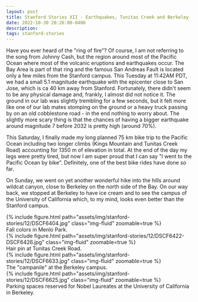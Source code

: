 ```yaml
---
layout: post
title: Stanford Stories XII - Earthquakes, Tunitas Creek and Berkeley
date: 2022-10-30 20:26:00-0400
description:
tags: stanford-stories
---
```


Have you ever heard of the "ring of fire"? Of course, I am not referring to the song from Johnny Cash,
but the region around most of the Pacific Ocean where most of the volcanic eruptions and earthquakes
occur.
The Bay Area is part of that ring and the famous San Andreas Fault is located only a few miles from
the Stanford campus.
This Tuesday at 11:42AM PDT, we had a small 5.1 magnitude earthquake with the epicenter close to
San Jose, which is ca 40 km away from Stanford.
Fortunately, there didn't seem to be any physical damage and, frankly, I almost did not notice it.
The ground in our lab was slightly trembling for a few seconds, but it felt more like one of
our lab mates stomping on the ground or a heavy truck passing by on an old cobblestone road - in the end
nothing to worry about.
The slightly more scary thing is that the chances of having a bigger earthquake around magnitude 7 before 2032 is
pretty high (around 70%).

This Saturday, I finally made my long planned 75 km bike trip to the Pacific Ocean including two longer
climbs (Kings Mountain and Tunitas Creek Road) accounting for 1350 m of elevation in total.
At the end of the day my legs were pretty tired, but now I am super proud that I can say
"I went to the Pacific Ocean by bike". Definitely, one of the best bike rides have done so far.

On Sunday, we went on yet another wonderful hike into the hills around wildcat canyon, close to
Berkeley on the north side of the Bay.
On our way back, we stopped at Berkeley to have ice cream and to see the campus of the University
of California which, to my mind, looks even better than the Stanford campus.

<div class="row mt-3">
    <div class="col-sm mt-3 mt-md-0">
        {% include figure.html path="assets/img/stanford-stories/12/DSCF6404.jpg" class="img-fluid" zoomable=true %}
    </div>
</div>
<div class="caption">
    Fall colors in Menlo Park.
</div>
<div class="row mt-3">
    <div class="col-sm mt-3 mt-md-0">
        {% include figure.html path="assets/img/stanford-stories/12/DSCF6422-DSCF6426.jpg" class="img-fluid" zoomable=true %}
    </div>
</div>
<div class="caption">
    Hair pin at Tunitas Creek Road.
</div>

<div class="row mt-3">
    <div class="col-sm mt-3 mt-md-0">
        {% include figure.html path="assets/img/stanford-stories/12/DSCF6633.jpg" class="img-fluid" zoomable=true %}
    </div>
</div>
<div class="caption">
    The "campanile" at the Berkeley campus.
</div>

<div class="row mt-3">
    <div class="col-sm mt-3 mt-md-0">
        {% include figure.html path="assets/img/stanford-stories/12/DSCF6625.jpg" class="img-fluid" zoomable=true %}
    </div>
</div>
<div class="caption">
    Parking spaces reserved for Nobel Laureates at the University of California in Berkeley.
</div>

